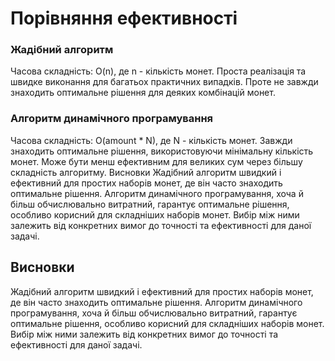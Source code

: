 
# Порівняння ефективності

### Жадібний алгоритм
Часова складність: O(n), де n - кількість монет.
Проста реалізація та швидке виконання для багатьох практичних випадків.
Проте не завжди знаходить оптимальне рішення для деяких комбінацій монет.

### Алгоритм динамічного програмування
Часова складність: O(amount * N), де N - кількість монет.
Завжди знаходить оптимальне рішення, використовуючи мінімальну кількість монет.
Може бути менш ефективним для великих сум через більшу складність алгоритму.
Висновки
Жадібний алгоритм швидкий і ефективний для простих наборів монет, де він часто знаходить оптимальне рішення. Алгоритм динамічного програмування, хоча й більш обчислювально витратний, гарантує оптимальне рішення, особливо корисний для складніших наборів монет. Вибір між ними залежить від конкретних вимог до точності та ефективності для даної задачі.

## Висновки
Жадібний алгоритм швидкий і ефективний для простих наборів монет, де він часто знаходить оптимальне рішення. Алгоритм динамічного програмування, хоча й більш обчислювально витратний, гарантує оптимальне рішення, особливо корисний для складніших наборів монет. Вибір між ними залежить від конкретних вимог до точності та ефективності для даної задачі.